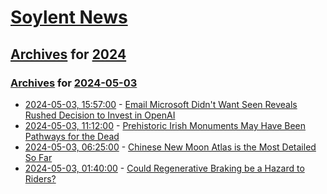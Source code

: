 # [Soylent News](../../../README.md)

## [Archives](../../index.md) for [2024](../index.md)

### [Archives](../../index.md) for [2024-05-03](index.md)

* [2024-05-03, 15:57:00](https://soylentnews.org/article.pl?sid=24/05/02/1540211&from=rss) - [Email Microsoft Didn't Want Seen Reveals Rushed Decision to Invest in OpenAI](https://soylentnews.org/article.pl?sid=24/05/02/1540211&from=rss)
* [2024-05-03, 11:12:00](https://soylentnews.org/article.pl?sid=24/05/02/1244249&from=rss) - [Prehistoric Irish Monuments May Have Been Pathways for the Dead](https://soylentnews.org/article.pl?sid=24/05/02/1244249&from=rss)
* [2024-05-03, 06:25:00](https://soylentnews.org/article.pl?sid=24/05/02/1235254&from=rss) - [Chinese New Moon Atlas is the Most Detailed So Far](https://soylentnews.org/article.pl?sid=24/05/02/1235254&from=rss)
* [2024-05-03, 01:40:00](https://soylentnews.org/article.pl?sid=24/05/01/032221&from=rss) - [Could Regenerative Braking be a Hazard to Riders?](https://soylentnews.org/article.pl?sid=24/05/01/032221&from=rss)
